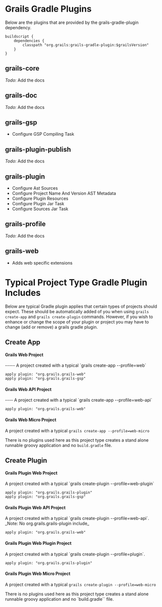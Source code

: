 Grails Gradle Plugins
========

Below are the plugins that are provided by the grails-gradle-plugin dependency.

```
buildscript {
	dependencies {
		classpath "org.grails:grails-gradle-plugin:$grailsVersion"
	}
}
```

grails-core
---------
_Todo_: Add the docs

grails-doc
---------
_Todo_: Add the docs

grails-gsp
---------
* Configure GSP Compiling Task

grails-plugin-publish
---------
_Todo_: Add the docs

grails-plugin
---------
* Configure Ast Sources
* Configure Project Name And Version AST Metadata
* Configure Plugin Resources
* Configure Plugin Jar Task
* Configure Sources Jar Task

grails-profile
---------
_Todo_: Add the docs

grails-web
---------
* Adds web specific extensions


Typical Project Type Gradle Plugin Includes
========
Below are typical Gradle plugin applies that certain types of projects should expect.  These should be automatically added of you when using `grails create-app` and `grails create-plugin` commands.  However, if you wish to enhance or change the scope of your plugin or project you may have to change (add or remove) a grails gradle plugin.

Create App
----

<h4>Grails Web Project</h4>
-----
A project created with a typical `grails create-app --profile=web`

```
apply plugin: "org.grails.grails-web"
apply plugin: "org.grails.grails-gsp"
```

<h4>Grails Web API Project</h4>
----
A project created with a typical `grails create-app --profile=web-api`

```
apply plugin: "org.grails.grails-web"
```

<h4>Grails Web Micro Project</h4>

A project created with a typical `grails create-app --profile=web-micro`

There is no plugins used here as this project type creates a stand alone runnable groovy application and no `build.gradle` file.


Create Plugin
---

<h4>Grails Plugin Web Project</h4>
A project created with a typical `grails create-plugin --profile=web-plugin`

```
apply plugin: "org.grails.grails-plugin"
apply plugin: "org.grails.grails-gsp"
```

<h4>Grails Plugin Web API Project</h4>
A project created with a typical `grails create-plugin --profile=web-api`. _Note: No org.grails.grails-plugin include_

```
apply plugin: "org.grails.grails-web"
```


<h4>Grails Plugin Web Plugin Project</h4>
A project created with a typical `grails create-plugin --profile=plugin`.

```
apply plugin: "org.grails.grails-plugin"
```

<h4>Grails Plugin Web Micro Project</h4>

A project created with a typical `grails create-plugin --profile=web-micro`

There is no plugins used here as this project type creates a stand alone runnable groovy application and no `build.gradle`` file.
